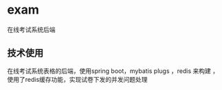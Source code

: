 # exam
在线考试系统后端
## 技术使用
在线考试系统表格的后端，使用spring boot，mybatis plugs ，redis 来构建 ，使用了redis缓存功能，实现试卷下发的并发问题处理
